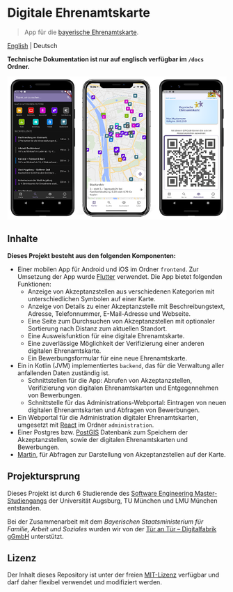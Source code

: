 # Digitale Ehrenamtskarte

> App für die [bayerische Ehrenamtskarte](https://www.lbe.bayern.de/engagement-anerkennen/ehrenamtskarte/index.php).

[English](../../README.md) | Deutsch

**Technische Dokumentation ist nur auf englisch verfügbar im `/docs` Ordner.**

![Drei Screenshots von der App mit Karte, Suchfunktion und Ausweisfunktion.](../img/phones1.png)

## Inhalte

**Dieses Projekt besteht aus den folgenden Komponenten:**

- Einer mobilen App für Android und iOS im Ordner `frontend`. Zur Umsetzung der App wurde [Flutter](https://flutter.dev/) verwendet.
  Die App bietet folgenden Funktionen:
    - Anzeige von Akzeptanzstellen aus verschiedenen Kategorien mit unterschiedlichen Symbolen auf einer Karte.
    - Anzeige von Details zu einer Akzeptanzstelle mit Beschreibungstext, Adresse, Telefonnummer, E-Mail-Adresse und Webseite.
    - Eine Seite zum Durchsuchen von Akzeptanzstellen mit optionaler Sortierung nach Distanz zum aktuellen Standort.
    - Eine Ausweisfunktion für eine digitale Ehrenamtskarte.
    - Eine zuverlässige Möglichkeit der Verifizierung einer anderen digitalen Ehrenamtskarte.
    - Ein Bewerbungsformular für eine neue Ehrenamtskarte.
- Ein in Kotlin (JVM) implementiertes `backend`, das für die Verwaltung aller anfallenden Daten zuständig ist.
    - Schnittstellen für die App: Abrufen von Akzeptanzstellen, Verifizierung von digitalen Ehrenamtskarten und Entgegennehmen von Bewerbungen.
    - Schnittstelle für das Administrations-Webportal: Eintragen von neuen digitalen Ehrenamtskarten und Abfragen von Bewerbungen.
- Ein Webportal für die Administration digitaler Ehrenamtskarten, umgesetzt mit [React](https://reactjs.org/) im Ordner `administration`.
- Einer Postgres bzw. [PostGIS](https://postgis.net/) Datenbank zum Speichern der Akzeptanzstellen, sowie der digitalen Ehrenamtskarten und Bewerbungen.
- [Martin](https://github.com/urbica/martin), für Abfragen zur Darstellung von Akzeptanzstellen auf der Karte.

## Projektursprung

Dieses Projekt ist durch 6 Studierende des [Software Engineering Master-Studiengangs](https://elite-se.informatik.uni-augsburg.de/) der Universität Augsburg, 
TU München und LMU München entstanden.

Bei der Zusammenarbeit mit dem _Bayerischen Staatsministerium für Familie, Arbeit und Soziales_ wurden wir von
der [Tür an Tür – Digitalfabrik gGmbH](https://tuerantuer.de/digitalfabrik/) unterstützt.

## Lizenz

Der Inhalt dieses Repository ist unter der freien [MIT-Lizenz](../../LICENSE) verfügbar und darf daher flexibel verwendet und modifiziert werden.